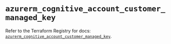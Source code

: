 # `azurerm_cognitive_account_customer_managed_key`

Refer to the Terraform Registry for docs: [`azurerm_cognitive_account_customer_managed_key`](https://registry.terraform.io/providers/hashicorp/azurerm/3.115.0/docs/resources/cognitive_account_customer_managed_key).
